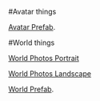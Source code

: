 
#Avatar things

[Avatar Prefab](./VRChat/Avatar/Prefabs).


#World things

[World Photos Portrait](VRChat/Worlds/Photos/Live/Portrait)

[World Photos Landscape](VRChat/Worlds/Photos/Live/Landscape)

[World Prefab](./VRChat/World/Prefabs).
